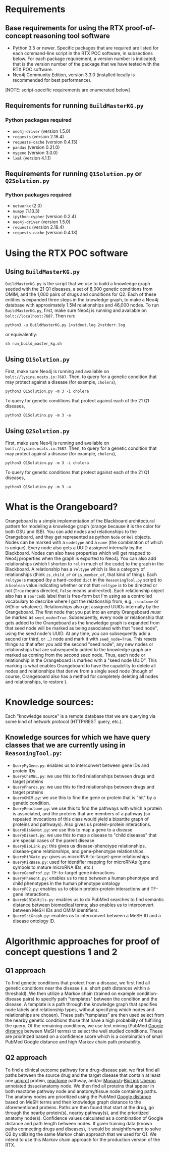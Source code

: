 # Requirements

## Base requirements for using the RTX proof-of-concept reasoning tool software

- Python 3.5 or newer.  Specific packages that are required are listed for each
  command-line script in the RTX POC software, in subsections below. For each
  package requirement, a version number is indicated; that is the version number
  of the package that we have tested with the RTX POC software.
- Neo4j Community Edition, version 3.3.0 (installed locally is recommended for
  best performance).

[NOTE: script-specific requirements are enumerated below]

## Requirements for running `BuildMasterKG.py`

### Python packages required
- `neo4j-driver` (version 1.5.0)
- `requests` (version 2.18.4)
- `requests-cache` (version 0.4.13)
- `pandas` (version 0.21.0)
- `mygene` (version 3.0.0)
- `lxml` (version 4.1.1)

## Requirements for running `Q1Solution.py` or `Q2Solution.py`

### Python packages required
- `networkx` (2.0)
- `numpy` (1.13.3)
- `ipython-cypher` (version 0.2.4)
- `neo4j-driver` (version 1.5.0)
- `requests` (version 2.18.4)
- `requests-cache` (version 0.4.13)

# Using the RTX POC software

## Using `BuildMasterKG.py`

`BuildMasterKG.py` is the script that we use to build a knowledge graph seeded
with the 21 Q1 diseases, a set of 8,000 genetic conditions from OMIM, and the
1,000 pairs of drugs and conditions for Q2.  Each of these entities is expanded
three steps in the knowledge graph, to make a Neo4j database with approximately
1.5M relationships and 46,000 nodes.  To run `BuildMasterKG.py`, first, make
sure Neo4j is running and available on `bolt://localhost:7687`.  Then run:

    python3 -u BuildMasterKG.py 1>stdout.log 2>stderr.log

or equivalently:

    sh run_build_master_kg.sh

## Using `Q1Solution.py`

First, make sure Neo4j is running and available on `bolt://lysine.ncats.io:7687`.  Then, 
to query for a genetic condition that may protect against a disease (for example, `cholera`),

    python3 Q1Solution.py -m 3 -i cholera
    
To query for genetic conditions that protect against each of the 21 Q1 diseases,

    python3 Q1Solutino.py -m 3 -a

## Using `Q2Solution.py`

First, make sure Neo4j is running and available on `bolt://lysine.ncats.io:7687`.  Then, 
to query for a genetic condition that may protect against a disease (for example, `cholera`),

    python3 Q1Solution.py -m 3 -i cholera
    
To query for genetic conditions that protect against each of the 21 Q1 diseases,

    python3 Q1Solution.py -m 3 -a

# What is the Orangeboard?

Orangeboard is a simple implementation of the Blackboard architectural pattern
for modeling a knowledge graph (orange because it is the color for both OSU and
ISB).  You can add nodes and relationships to the Orangeboard, and they get
represented as python `Node` or `Rel` objects.  Nodes can be marked with a
`nodetype` and a `name` (the combination of which is unique).  Every node also
gets a UUID assigned internally by the Blackboard.  Nodes can also have
properties which will get mapped to Neo4j properties when the graph is exported
to Neo4j. You can also add relationships (which I shorten to `rel` in much of
the code) to the graph in the Blackboard.  A relationship has a `reltype` which
is like a category of relationships (think `is_child_of` or `is_member_of`, that
kind of thing).  Each `reltype` is mapped (by a hard-coded `dict` in the
`ReasoningTool.py` script) to a `boolean` value indicating whether or not that
`reltype` is to be directed or not (`True` means directed, `False` means
undirected). Each relationship object also has a `sourcedb` label that is
free-form but I'm using as a controlled vocabulary to describe where I got the
relationship from, e.g., `reactome` or `OMIM` or whatever). Relationships also
get assigned UUIDs internally by the Orangeboard. The first node that you put
into an empty Orangeboard *must* be marked as `seed_node=True`. Subsequently,
every node or relationship that gets added to the Orangeboard as the knowledge
graph is expanded from that seed node will be marked as being associated with
that "seed node", using the seed node's UUID. At any time, you can subsequently
add a second (or third, or ...) node and mark it with `seed_node=True`. This
resets things so that after you add the second "seed node", any new nodes or
relationships that are subsequently added to the knowledge graph are marked as
coming from the *second* seed node. Thus, each node or relationship in the
Orangeboard is marked with a "seed node UUID". This marking is what enables
Orangeboard to have the capability to delete all nodes and relationships that
derive from a single seed node (though of course, Orangeboard also has a method
for completely deleting all nodes and relationships, to restore ).

# Knowledge sources:

Each "knowledge source" is a remote database that we are querying via some kind
of network protocol (HTTP/REST query, etc.). 

## Knowledge sources for which we have query classes that we are currently using in `ReasoningTool.py`:

- `QueryMyGene.py`: enables us to interconvert between gene IDs and protein IDs
- `QueryChEMBL.py`: we use this to find relationships between drugs and target proteins
- `QueryPharos.py`: we use this to find relationships between drugs and target proteins
- `QueryOMIM.py`:  we use this to find the gene or protein that is "hit" by a genetic condition.
- `QueryReactome.py`: we use this to find the pathways with which a protein is
  associated, and the proteins that are members of a pathway (so repeated invocations of this class
  would yield a bipartite graph of proteins and pathways). Also gives us protein-protein interactions.
- `QueryDisGeNet.py`: we use this to map a gene to a disease
- `QueryDisont.py`: we use this to map a disease to "child diseases" that are special cases of the parent disease
- `QueryBioLink.py`:  this gives us disease-phenotype relationships, disease-gene relationships, 
and gene-phenotype relationships.
- `QueryMiRGate.py`: gives us microRNA-to-target-gene relationships
- `QueryMiRBase.py`: used for identifier mapping for microRNAs (gene symbols to mature microRNA IDs, etc.)
- `QueryGeneProf.py`: TF-to-target gene interactions
- `QueryPhenont.py`: enables us to map between a human phenotype and child phenotypes in the human phenotype ontology
- `QueryPC2.py`: enables us to obtain protein-protein interactions and TF-gene interactions.
- `QueryNCBIeUtils.py`: enables us to do PubMed searches to find semantic
  distance between biomedical terms; also enables us to interconvert between
  MeSH IDs and OMIM identifiers.
- `QuerySciGraph.py`: enables us to interconvert between a MeSH ID and a disease ontology ID.

# Algorithmic approaches for proof of concept questions 1 and 2 

## Q1 approach
To find genetic conditions that protect from a disease, we first find all genetic conditions near the disease 
(i.e. short path distances within a threshold). We then utilize a Markov chain (trained on example condition-disease pairs) to specify path
"templates" between the condition and the disease. A template is a path through the knowledge graph that specifies node 
labels and relationship types, without specifying which nodes and relationships are chosen). These path "templates" are 
then used select from the nearby genetic conditions those that have a high probability of fulfilling the query. Of the 
remaining conditions, we use text mining (PubMed [Google distance](https://en.wikipedia.org/wiki/Normalized_Google_distance) 
between MeSH terms) to select the well studied conditions. These are prioritized based on a confidence score which is a combination of small PubMed 
Google distance and high Markov chain path probability. 

## Q2 approach
To find a clinical outcome pathway for a drug-disease pair, we first find all paths between the source drug and the target 
disease that contain at least one [uniprot](http://www.uniprot.org/) protein, [reactome](https://reactome.org/) pathway, 
and/or [Monarch](https://monarchinitiative.org/)-[BioLink](https://github.com/biolink/biolink-api) [Uberon](https://uberon.github.io/) annotated 
tissue/anatomy node. We then find all proteins that appear in both reactome pathway node and anatomy/tissue node containing paths. 
The anatomy nodes are prioritized using the 
PubMed [Google distance](https://en.wikipedia.org/wiki/Normalized_Google_distance) based on MeSH terms and their knowledge 
graph distance to the aforementioned proteins. Paths are then found that start at the drug, go through the nearby protein(s), nearby 
pathway(s), and the prioritized anatomy node(s). Confidence values calculated as a combination of Google 
distance and path length between nodes. If given training data (known paths connecting drugs and diseases), it would be 
straightforward to solve Q2 by utilizing the same Markov chain approach that we used for Q1. We intend to use this 
Markov chain approach for the production version of the RTX.
